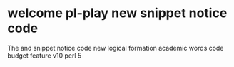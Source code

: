 # welcome pl-play new snippet notice code


The and snippet notice code new logical formation academic words
code budget feature v10 perl 5


